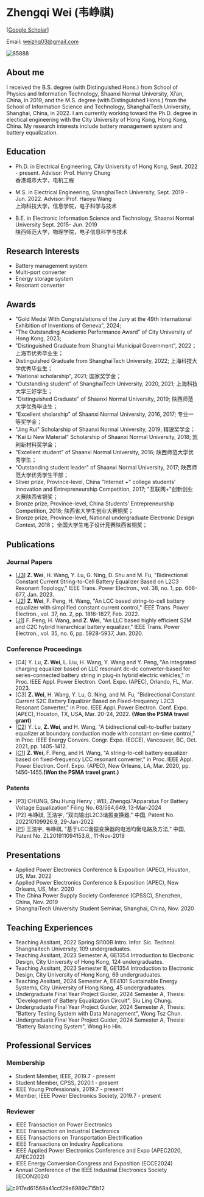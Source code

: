 # Zhengqi Wei (韦峥祺)

[[Google Scholar](https://scholar.google.com.hk/citations?hl=zh-CN&user=MiilwM0AAAAJ)]

Email: weizhq03@gmail.com


![85888](https://user-images.githubusercontent.com/44717390/143881741-e8785395-f7c4-4b3b-a4a5-047f6457f8a1.jpg)


## About me
I received the B.S. degree (with Distinguished Hons.) from School of Physics and Information Technology, Shaanxi Normal University, Xi’an, China, in 2019, and the M.S. degree  (with Distinguished Hons.) from the School of Information Science and Technology, ShanghaiTech University, Shanghai, China, in 2022. I am currently working toward the Ph.D. degree in electical engineering with the City University of Hong Kong, Hong
Kong, China. 
My research interests include battery management system and battery equalization. 

## Education
- Ph.D. in Electrical Engineering, City University of Hong Kong, Sept. 2022 - present. 
Advisor: Prof. Henry Chung  
香港城市大学，电机工程 

- M.S. in Electrical Engineering, ShanghaiTech University, Sept. 2019 - Jun. 2022. 
Advisor: Prof. Haoyu Wang  
上海科技大学，信息学院，电子科学与技术  

- B.E. in Electronic Information Science and Technology, Shaanxi Normal University Sept. 2015- Jun. 2019  
陕西师范大学，物理学院，电子信息科学与技术

## Research Interests
- Battery management system
- Multi-port converter
- Energy storage system
- Resonant converter

## Awards
- "Gold Medal With Congratulations of the Jury at the 49th International Exhibition of Inventions of Geneva", 2024;
- "The Outstanding Academic Performance Award" of City University of Hong Kong, 2023;
- "Distinguished Graduate from Shanghai Municipal Government", 2022；上海市优秀毕业生；
- Distinguished Graduate from ShanghaiTech University, 2022; 上海科技大学优秀毕业生；
- "National scholarship", 2021; 国家奖学金；  
- "Outstanding student" of ShanghaiTech University, 2020, 2021; 上海科技大学三好学生；  
- "Distinguished Graduate" of Shaanxi Normal University, 2019; 陕西师范大学优秀毕业生；    
- "Excellent sholarship" of Shaanxi Normal University, 2016, 2017; 专业一等奖学金；  
- "Jing Rui" Scholarship of Shaanxi Normal University, 2019; 精锐奖学金；  
- "Kai Li New Material" Scholarship of Shaanxi Normal University, 2018; 凯利新材料奖学金；  
- "Excellent student" of Shaanxi Normal University, 2016; 陕西师范大学优秀学生；  
- "Outstanding student leader" of Shaanxi Normal University, 2017; 陕西师范大学优秀学生干部；
- Sliver prize, Province-level, China "Internet +" college students' Innovation and Entrepreneurship Competition, 2017; "互联网+"创新创业大赛陕西省银奖；  
- Bronze prize, Province-level, China Students' Entrepreneurship Competition, 2018;  陕西省大学生创业大赛铜奖；  
- Bronze prize, Province-level, National undergraduate Electronic Design Contest, 2018；  全国大学生电子设计竞赛陕西省铜奖；

## Publications
### Journal Papers  
- [[J3](https://ieeexplore.ieee.org/abstract/document/9882306)] **Z. Wei**, H. Wang, Y. Lu, G. Ning, D. Shu and M. Fu, "Bidirectional Constant Current String-to-Cell Battery Equalizer Based on L2C3 Resonant Topology," IEEE Trans. Power Electron., vol. 38, no. 1, pp. 666-677, Jan. 2023.
- [[J2](https://ieeexplore.ieee.org/document/9508163)] **Z. Wei**, F. Peng, H. Wang, "An LCC based string-to-cell battery equalizer with simplified constant current control," IEEE Trans. Power Electron., vol. 37, no. 2, pp. 1816-1827, Feb. 2022.  
- [[J1](https://ieeexplore.ieee.org/document/8873627)] F. Peng, H. Wang, and **Z. Wei**, "An LLC based highly efficient S2M and C2C hybrid hierarchical battery equalizer," IEEE Trans. Power Electron., vol. 35, no. 6, pp. 5928-5937, Jun. 2020.  

### Conference Proceedings  	
- [C4] Y. Lu, **Z. Wei**, L. Liu, H. Wang, Y. Wang and Y. Peng, "An integrated charging equalizer based on LLC resonant dc-dc converter-based for series-connected battery string in plug-in hybrid electric vehicles," in Proc. IEEE Appl. Power Electron. Conf. Expo. (APEC), Orlando, FL, Mar. 2023.
- [C3] **Z. Wei**, H. Wang, Y. Lu, G. Ning, and M. Fu, "Bidirectional Constant Current S2C Battery Equalizer Based on Fixed-frequency L2C3 Resonant Converter," in Proc. IEEE Appl. Power Electron. Conf. Expo. (APEC), Houston, TX, USA, Mar. 20-24, 2022. **(Won the PSMA travel grant)**       
- [[C2](https://ieeexplore.ieee.org/document/9595030)] Y. Lu, **Z. Wei**, and H. Wang, "A bidirectional cell-to-buffer battery equalizer at boundary conduction mode with constant on-time control," in Proc. IEEE Energy Convers. Congr. Expo. (ECCE), Vancouver, BC, Oct. 2021, pp. 1405-1412.  
- [[C1](https://ieeexplore.ieee.org/abstract/document/9124472)] **Z. Wei**, F. Peng, and H. Wang, "A string-to-cell battery equalizer based on fixed-frequency LCC resonant converter," in Proc. IEEE Appl. Power Electron. Conf. Expo. (APEC), New Orleans, LA, Mar. 2020, pp. 1450-1455.**(Won the PSMA travel grant.)**  

### Patents
- [P3]  CHUNG, Shu Hung Henry ; WEI, Zhengqi."Apparatus For Battery Voltage Equalization" Filing No. 63/564,649, 13-Mar-2024
- [P2] 韦峥祺, 王浩宇, "双向输出L2C3谐振变换器," 中国, Patent No. 202210109926.9, 29-Jan-2022
- [[P1](https://pearl.shanghaitech.edu.cn/pdf/2019P6.pdf)] 王浩宇, 韦峥祺, "基于LCC谐振变换器的电池均衡电路及方法," 中国, Patent No. ZL201911094153.6,, 11-Nov-2019

## Presentations
- Applied Power Electronics Conference & Exposition (APEC), Houston, US, Mar. 2022  
- Applied Power Electronics Conference & Exposition (APEC), New Orleans, US, Mar. 2020  
- The China Power Supply Society Conference (CPSSC), Shenzhen, China, Nov. 2019  
- ShanghaiTech University Student Seminar, Shanghai, China, Nov. 2020  

##  Teaching Experiences
- Teaching Assitant, 2022 Spring SI100B Intro. Infor. Sic. Technol. Shanghaitech University, 109 undergraduates.
- Teaching Assitant, 2023 Semester A, GE1354 Introduction to Electronic Design, City University of Hong Kong, 124 undergraduates.
- Teaching Assitant, 2023 Semester B, GE1354 Introduction to Electronic Design, City University of Hong Kong, 69 undergraduates.
- Teaching Assitant, 2024 Semester A, EE4101 Sustainable Energy Systems, City University of Hong Kong, 45 undergraduates.
- Undergraduate Final Year Project Guider, 2024 Semester A, Thesis: "Development of Battery Equalization Circuit", Siu Ling Chung.
- Undergraduate Final Year Project Guider, 2024 Semester A, Thesis: "Battery Testing System with Data Management", Wong Tsz Chun.
- Undergraduate Final Year Project Guider, 2024 Semester A, Thesis: "Battery Balancing System", Wong Ho Hin.


## Professional Services
### Membership
- Student Member, IEEE, 2019.7 - present
- Student Member, CPSS, 2020.1 - present
- IEEE Young Professionals, 2019.7 - present
- Member, IEEE Power Electronics Society, 2019.7 - present  

### Reviewer
- IEEE Transaction on Power Electronics 
- IEEE Transaction on Industrial Electronics  
- IEEE Transactions on Transportation Electrification  
- IEEE Transactions on Industry Applications  
- IEEE Applied Power Electronics Conference and Expo (APEC2020, APEC2022)
- IEEE Energy Conversion Congress and Exposition (ECCE2024)
- Annual Conference of the IEEE Industrial Electronics Society (IECON2024) 


![c917ed61568a41ccf29e6989c715b12](https://user-images.githubusercontent.com/44717390/146148884-51722167-a58d-476b-86ed-30edd59c7137.jpg)



